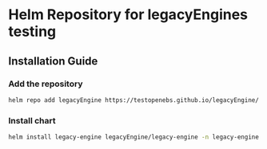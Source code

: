 # Helm Repository for legacyEngines testing

## Installation Guide

### Add the repository

```bash
helm repo add legacyEngine https://testopenebs.github.io/legacyEngine/ 
```

### Install chart

```bash
helm install legacy-engine legacyEngine/legacy-engine -n legacy-engine --create-namespace
```
